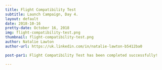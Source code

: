 ```yaml
---
title: Flight Compatibility Test
subtitle: Launch Campaign, Day 4.
layout: default
date: 2018-10-16
pretty-date: October 16, 2018
img: flight-compatibility-test.png
thumbnail: flight-compatibility-test.png
author: Natalie Lawton
author-url: https://uk.linkedin.com/in/natalie-lawton-b5412ba0

post-par1: Flight Compatibility Test has been completed successfully!

---
```

